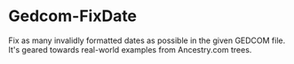 # Gedcom-FixDate

Fix as many invalidly formatted dates as possible in the given GEDCOM file.
It's geared towards real-world examples from Ancestry.com trees.
